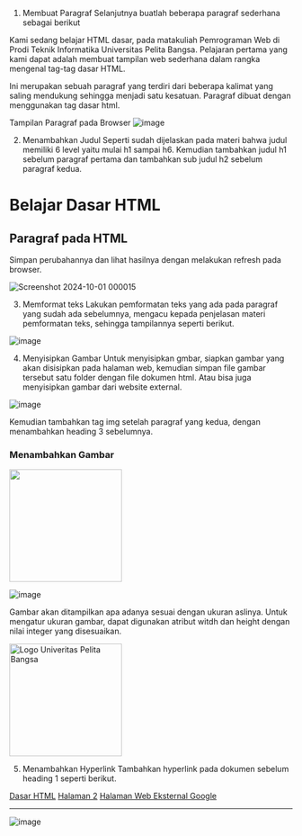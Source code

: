 1. Membuat Paragraf
Selanjutnya buatlah beberapa paragraf sederhana sebagai berikut

<!-- Ini adalah paragraf pertama -->
<p>Kami sedang belajar HTML dasar, pada matakuliah Pemrograman Web di Prodi
Teknik Informatika Universitas Pelita Bangsa. Pelajaran pertama yang kami dapat
adalah membuat tampilan web sederhana dalam rangka mengenal tag-tag dasar
HTML.</p>
<!-- Ini adalah paragraf kedua -->
<p>Ini merupakan sebuah paragraf yang terdiri dari beberapa kalimat yang saling
mendukung sehingga menjadi satu kesatuan. Paragraf dibuat dengan menggunakan
tag dasar html.</p>


Tampilan Paragraf pada Browser
![image](https://github.com/user-attachments/assets/584a4db6-1cce-4f76-9a26-ce93a42bb292)


2. Menambahkan Judul
Seperti sudah dijelaskan pada materi bahwa judul memiliki 6 level yaitu mulai h1 sampai h6.
Kemudian tambahkan judul h1 sebelum paragraf pertama dan tambahkan sub judul h2 sebelum
paragraf kedua.

<!-- judul paragraf pertama -->
<h1>Belajar Dasar HTML</h1>
<!-- judul paragraf kedua -->
<h2>Paragraf pada HTML</h2>
Simpan perubahannya dan lihat hasilnya dengan melakukan refresh pada browser.

![Screenshot 2024-10-01 000015](https://github.com/user-attachments/assets/a5901ccc-3597-48de-8f89-04d194f85a52)

3. Memformat teks
Lakukan pemformatan teks yang ada pada paragraf yang sudah ada sebelumnya, mengacu kepada
penjelasan materi pemformatan teks, sehingga tampilannya seperti berikut.

![image](https://github.com/user-attachments/assets/7496baef-af7b-4b7e-900e-e8d3781385cf)

4. Menyisipkan Gambar
Untuk menyisipkan gmbar, siapkan gambar yang akan disisipkan pada halaman web, kemudian
simpan file gambar tersebut satu folder dengan file dokumen html. Atau bisa juga menyisipkan
gambar dari website external.

![image](https://github.com/user-attachments/assets/da79fa37-8f4d-4012-bc91-c6a73cbbdca5)

Kemudian tambahkan tag img setelah paragraf yang kedua, dengan menambahkan heading 3
sebelumnya.

<!-- sub judul paragraf -->
<h3>Menambahkan Gambar</h3>
<!-- menambahkan gambar pada dokumen -->
<img src="images.png" width="200" "title="Logo Univeritas Pelita Bangsa">

![image](https://github.com/user-attachments/assets/6696cd67-c313-40ff-ac81-1c0310ff7f22)

Gambar akan ditampilkan apa adanya sesuai dengan ukuran aslinya. Untuk mengatur ukuran
gambar, dapat digunakan atribut witdh dan height dengan nilai integer yang disesuaikan.

<!-- menambahkan gambar pada dokumen -->
<img src="images.png" width="200" title="Logo Univeritas Pelita Bangsa">

5. Menambahkan Hyperlink
Tambahkan hyperlink pada dokumen sebelum heading 1 seperti berikut.

<!-- menambahkan link navigasi -->
<nav>
<a href="lab1_tag_dasar.html">Dasar HTML</a>
<a href="lab1_halaman2.html">Halaman 2</a>
<a href="http://www.google.com">Halaman Web Eksternal Google</a>
</nav>
<hr>

![image](https://github.com/user-attachments/assets/cfb2bb49-741e-4335-9d0b-f20fba33ee96)



